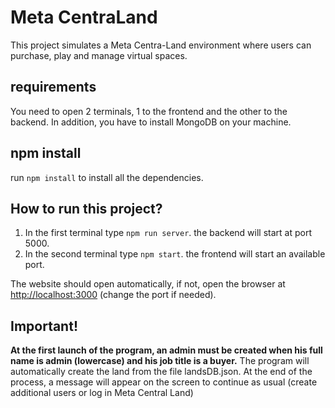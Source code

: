 # Meta CentraLand

This project simulates a Meta Centra-Land environment where users can purchase, play and manage virtual spaces.

## requirements
You need to open 2 terminals, 1 to the frontend and the other to the backend.
In addition, you have to install MongoDB on your machine.

## npm install
run `npm install` to install all the dependencies.

## How to run this project?
1.  In the first terminal type `npm run server`. the backend will start at port 5000.
2.  In the second terminal type `npm start`. the frontend will start an available port.

The website should open automatically, if not, open the browser at [http://localhost:3000](http://localhost:3000) (change the port if needed).

## Important!
**At the first launch of the program, an admin must be created when his full name is admin (lowercase) and his job title is a buyer.**
The program will automatically create the land from the file landsDB.json. At the end of the process, a message will appear on the screen to continue as usual (create additional users or log in Meta Central Land)

